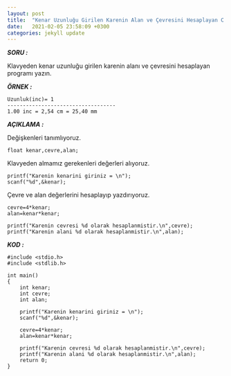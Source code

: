 ```yaml
---
layout: post
title:  "Kenar Uzunluğu Girilen Karenin Alan ve Çevresini Hesaplayan C Kodu"
date:   2021-02-05 23:58:09 +0300
categories: jekyll update
---
```


***SORU :***

Klavyeden kenar uzunluğu girilen karenin alanı ve çevresini hesaplayan programı yazın.

***ÖRNEK :***    
    
    Uzunluk(inc)= 1
    -----------------------------------
    1.00 inc = 2,54 cm = 25,40 mm
    
***AÇIKLAMA :***

Değişkenleri tanımlıyoruz.

    float kenar,cevre,alan;

Klavyeden almamız gerekenleri değerleri alıyoruz.

    printf("Karenin kenarini giriniz = \n");
    scanf("%d",&kenar);

Çevre ve alan değerlerini hesaplayıp yazdırıyoruz.

    cevre=4*kenar;
    alan=kenar*kenar;

    printf("Karenin cevresi %d olarak hesaplanmistir.\n",cevre);
    printf("Karenin alani %d olarak hesaplanmistir.\n",alan);

***KOD :***

    #include <stdio.h>
    #include <stdlib.h>

    int main()
    {
        int kenar;
        int cevre;
        int alan;

        printf("Karenin kenarini giriniz = \n");
        scanf("%d",&kenar);

        cevre=4*kenar;
        alan=kenar*kenar;

        printf("Karenin cevresi %d olarak hesaplanmistir.\n",cevre);
        printf("Karenin alani %d olarak hesaplanmistir.\n",alan);
        return 0;
    }